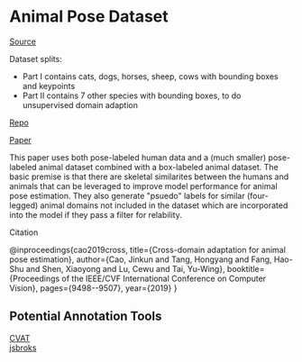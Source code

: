 # Animal Pose Dataset

[Source](https://sites.google.com/view/animal-pose/)  

Dataset splits:
- Part I contains cats, dogs, horses, sheep, cows with bounding boxes and keypoints
- Part II contains 7 other species with bounding boxes, to do unsupervised domain adaption

[Repo](https://github.com/noahcao/animal-pose-dataset)  

[Paper](https://openaccess.thecvf.com/content_ICCV_2019/html/Cao_Cross-Domain_Adaptation_for_Animal_Pose_Estimation_ICCV_2019_paper.html)  

This paper uses both pose-labeled human data and a (much smaller) pose-labeled animal dataset combined with a box-labeled animal dataset.  The basic premise is that there are skeletal similarites between the humans and animals that can be leveraged to improve model performance for animal pose estimation.  They also generate "psuedo" labels for similar (four-legged) animal domains not included in the dataset which are incorporated into the model if they pass a filter for relability.  

Citation

@inproceedings{cao2019cross,
  title={Cross-domain adaptation for animal pose estimation},
  author={Cao, Jinkun and Tang, Hongyang and Fang, Hao-Shu and Shen, Xiaoyong and Lu, Cewu and Tai, Yu-Wing},
  booktitle={Proceedings of the IEEE/CVF International Conference on Computer Vision},
  pages={9498--9507},
  year={2019}
}

## Potential Annotation Tools

[CVAT](https://github.com/opencv/cvat)  
[jsbroks](https://github.com/jsbroks/coco-annotator)